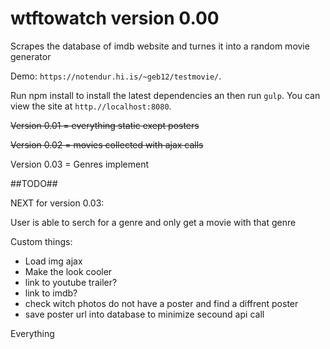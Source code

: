 wtftowatch version 0.00
==========

Scrapes the database of imdb website and turnes it into a random movie generator

Demo: `https://notendur.hi.is/~geb12/testmovie/`.


Run npm install to install the latest dependencies an then run
`gulp`. You can view the site at `http.//localhost:8080`.

~~Version 0.01 = everything static exept posters~~

~~Version 0.02 = movies collected with ajax calls~~

Version 0.03 = Genres implement

##TODO##


NEXT for version 0.03:

User is able to serch for a genre and only get a movie with that genre

Custom things:

- Load img ajax
- Make the look cooler
- link to youtube trailer?
- link to imdb?
- check witch photos do not have a poster and find a diffrent poster
- save poster url into database to minimize secound api call


Everything
